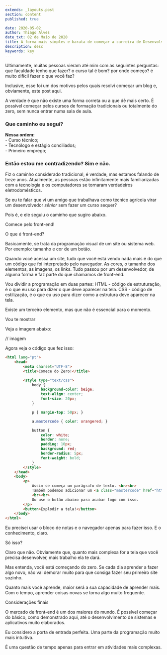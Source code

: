 ```yaml
---
extends: _layouts.post
section: content
published: true

date: 2020-05-02
author: Thiago Alves
date_txt: 02 de Maio de 2020
title: A forma mais simples e barata de começar a carreira de Desenvolvedor
description: desc
keywords: key
---
```


Ultimamente, muitas pessoas vieram até mim com as seguintes perguntas: que faculdade tenho que fazer? o curso tal é bom? por onde começo? é muito difícil fazer o que você faz?

Inclusive, esse foi um dos motivos pelos quais resolvi começar um blog e, obviamente, este post aqui.

A verdade é que não existe uma forma correta ou a que dê mais certo. É possível começar pelos cursos de formação tradicionais ou totalmente do zero, sem nunca entrar numa sala de aula.

### Que caminho eu segui? 

**Nessa ordem:**  
    - Curso técnico;  
    - Tecnólogo e estágio conciliados;  
    - Primeiro emprego; 

### Então estou me contradizendo? Sim e não.

Fiz o caminho considerado tradicional, é verdade, mas estamos falando de treze anos. Atualmente, as pessoas estão infinitamente mais familiarizadas com a tecnologia e os computadores se tornaram verdadeiros eletrodomésticos.

Se eu te falar que vi um amigo que trabalhava como técnico agrícola virar um desenvolvedor _sênior_ sem fazer um curso sequer?

Pois é, e ele seguiu o caminho que sugiro abaixo. 

Comece pelo front-end!

O que é front-end?

Basicamente, se trata da programação visual de um site ou sistema web. Por exemplo: tamanho e cor de um botão. 

Quando você acessa um site, tudo que você está vendo nada mais é do que um código que foi interpretado pelo navegador. As cores, o tamanho dos elementos, as imagens, os links. Tudo passou por um desenvolvedor, de alguma forma e faz parte do que chamamos de front-end.

Vou dividir a programação em duas partes: 
HTML - código de estruturação, é o que eu uso para dizer o que deve aparecer na tela.
CSS - código de estilização, é o que eu uso para dizer como a estrutura deve aparecer na tela.

Existe um terceiro elemento, mas que não é essencial para o momento.

Vou te mostrar

Veja a imagem abaixo:

// imagem

Agora veja o código que fez isso:

```html
<html lang="pt">
    <head>
        <meta charset="UTF-8">
        <title>Comece do Zero!</title>

        <style type="text/css">
            body {
                background-color: beige;
                text-align: center;
                font-size: 20px;
            }

            p { margin-top: 50px; }

            a.mastercode { color: orangered; }

            button {
                color: white;
                border: none;
                padding: 10px;
                background: red;
                border-radius: 5px;
                font-weight: bold;
            }
        </style>
    </head>
    <body>
        <p>
            Assim se começa um parágrafo de texto. <br><br>
            Também podemos adicionar um <a class="mastercode" href="https://mastercode.dev">link</a> para você acessar a página inicial.
            <br><br>
            Ou use o botão abaixo para acabar logo com isso.
        </p>
        <button>Explodir a tela!</button>
    </body>
</html>
```

Eu precisei usar o bloco de notas e o navegador apenas para fazer isso. E o conhecimento, claro.

Só isso?

Claro que não. Obviamente que, quanto mais complexa for a tela que você precisa desenvolver, mais trabalho ela te dará.

Mas entenda, você está começando do zero. Se cada dia aprender a fazer algo novo, não vai demorar muito para que consiga fazer seu primeiro site sozinho. 

Quanto mais você aprende, maior será a sua capacidade de aprender mais. Com o tempo, aprender coisas novas se torna algo muito frequente.

Considerações finais

O mercado de front-end é um dos maiores do mundo. É possível começar do básico, como demonstrado aqui, até o desenvolvimento de sistemas e aplicativos muito elaborados.

Eu considero a porta de entrada perfeita. Uma parte da programação muito mais intuitiva. 

É uma questão de tempo apenas para entrar em atividades mais complexas.